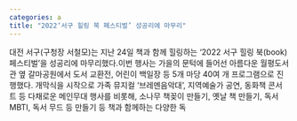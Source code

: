 ```yaml
---
categories: a
title: "2022‘서구 힐링 북 페스티벌’ 성공리에 마무리"
---
```

대전 서구(구청장 서철모)는 지난 24일 책과 함께 힐링하는 ‘2022 서구 힐링 북(book) 페스티벌’을 성공리에 마무리했다.이번 행사는 가을의 문턱에 들어선 아름다운 월평도서관 옆 갈마공원에서 도서 교환전, 어린이 백일장 등 5개 마당 40여 개 프로그램으로 진행했다.																						개막식을 시작으로 가족 뮤지컬 ‘브레멘음악대’, 지역예술가 공연, 동화책 콘서트 등 다채로운 메인무대 행사를 비롯해, 소나무 책꽂이 만들기, 옛날 책 만들기, 독서 MBTI, 독서 무드 등 만들기 등 책과 함께하는 다양한 독